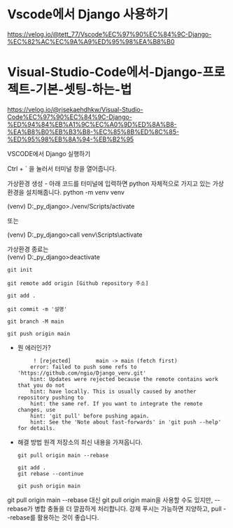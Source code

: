 
# Vscode에서 Django 사용하기

https://velog.io/@tett_77/Vscode%EC%97%90%EC%84%9C-Django-%EC%82%AC%EC%9A%A9%ED%95%98%EA%B8%B0



# Visual-Studio-Code에서-Django-프로젝트-기본-셋팅-하는-법


https://velog.io/@rjsekaehdhkw/Visual-Studio-Code%EC%97%90%EC%84%9C-Django-%ED%94%84%EB%A1%9C%EC%A0%9D%ED%8A%B8-%EA%B8%B0%EB%B3%B8-%EC%85%8B%ED%8C%85-%ED%95%98%EB%8A%94-%EB%B2%95


VSCODE에서 Django 실행하기 


Ctrl + ` 을 눌러서 터미널 창을 열어줍니다.


가상환경 생성 - 아래 코드를 터미널에 입력하면 python 자체적으로 가지고 있는 가상환경을 설치해줍니다.
python -m venv venv


(venv) D:\_py_django>./venv/Scripts/activate 

또는 

(venv) D:\_py_django>call venv\Scripts\activate



가상환경 종료는  
(venv) D:\_py_django>deactivate 

 

    git init
    
    git remote add origin [Github repository 주소] 
    
    git add .
    
    git commit -m '설명'
    
    git branch -M main
    
    git push origin main


* 뭔 에러인가?
  
           ! [rejected]        main -> main (fetch first)
          error: failed to push some refs to 'https://github.com/ngio/Django_venv.git'
          hint: Updates were rejected because the remote contains work that you do not
          hint: have locally. This is usually caused by another repository pushing to
          hint: the same ref. If you want to integrate the remote changes, use
          hint: 'git pull' before pushing again.
          hint: See the 'Note about fast-forwards' in 'git push --help' for details.

* 해결 방법
원격 저장소의 최신 내용을 가져옵니다.

      git pull origin main --rebase
      
      git add .
      git rebase --continue
      
      git push origin main



git pull origin main --rebase 대신 git pull origin main을 사용할 수도 있지만, --rebase가 병합 충돌을 더 깔끔하게 처리합니다.
강제 푸시는 가능하면 지양하고, pull --rebase를 활용하는 것이 좋습니다.
